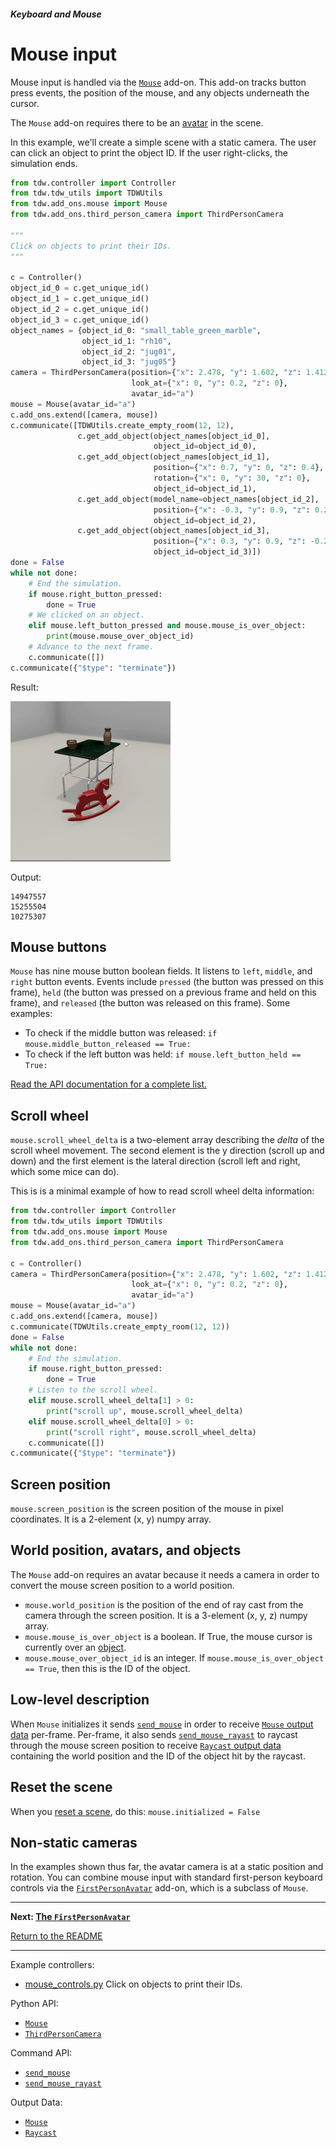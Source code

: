 ##### Keyboard and Mouse

# Mouse input

Mouse input is handled via the [`Mouse`](../../python/add_ons/mouse.md) add-on. This add-on tracks button press events, the position of the mouse, and any objects underneath the cursor.

The `Mouse` add-on requires there to be an [avatar](../core_concepts/avatars.md) in the scene.

In this example, we'll create a simple scene with a static camera. The user can click an object to print the object ID. If the user right-clicks, the simulation ends.

```python
from tdw.controller import Controller
from tdw.tdw_utils import TDWUtils
from tdw.add_ons.mouse import Mouse
from tdw.add_ons.third_person_camera import ThirdPersonCamera

"""
Click on objects to print their IDs.
"""

c = Controller()
object_id_0 = c.get_unique_id()
object_id_1 = c.get_unique_id()
object_id_2 = c.get_unique_id()
object_id_3 = c.get_unique_id()
object_names = {object_id_0: "small_table_green_marble",
                object_id_1: "rh10",
                object_id_2: "jug01",
                object_id_3: "jug05"}
camera = ThirdPersonCamera(position={"x": 2.478, "y": 1.602, "z": 1.412},
                           look_at={"x": 0, "y": 0.2, "z": 0},
                           avatar_id="a")
mouse = Mouse(avatar_id="a")
c.add_ons.extend([camera, mouse])
c.communicate([TDWUtils.create_empty_room(12, 12),
               c.get_add_object(object_names[object_id_0],
                                object_id=object_id_0),
               c.get_add_object(object_names[object_id_1],
                                position={"x": 0.7, "y": 0, "z": 0.4},
                                rotation={"x": 0, "y": 30, "z": 0},
                                object_id=object_id_1),
               c.get_add_object(model_name=object_names[object_id_2],
                                position={"x": -0.3, "y": 0.9, "z": 0.2},
                                object_id=object_id_2),
               c.get_add_object(object_names[object_id_3],
                                position={"x": 0.3, "y": 0.9, "z": -0.2},
                                object_id=object_id_3)])
done = False
while not done:
    # End the simulation.
    if mouse.right_button_pressed:
        done = True
    # We clicked on an object.
    elif mouse.left_button_pressed and mouse.mouse_is_over_object:
        print(mouse.mouse_over_object_id)
    # Advance to the next frame.
    c.communicate([])
c.communicate({"$type": "terminate"})
```

Result:

![](images/mouse.gif)

Output:

```
14947557
15255504
10275307
```

## Mouse buttons

`Mouse` has nine mouse button boolean fields. It listens to `left`, `middle`, and `right` button events. Events include `pressed` (the button was pressed on this frame), `held` (the button was pressed on a previous frame and held on this frame), and `released` (the button was released on this frame). Some examples:

- To check if the middle button was released: `if mouse.middle_button_released == True:`
- To check if the left button was held: `if mouse.left_button_held == True:`

[Read the API documentation for a complete list.](../../python/add_ons/mouse.md)

## Scroll wheel

`mouse.scroll_wheel_delta` is a two-element array describing the *delta* of the scroll wheel movement. The second element is the y direction (scroll up and down) and the first element is the lateral direction (scroll left and right, which some mice can do).

This is is a minimal example of how to read scroll wheel delta information:

```python
from tdw.controller import Controller
from tdw.tdw_utils import TDWUtils
from tdw.add_ons.mouse import Mouse
from tdw.add_ons.third_person_camera import ThirdPersonCamera

c = Controller()
camera = ThirdPersonCamera(position={"x": 2.478, "y": 1.602, "z": 1.412},
                           look_at={"x": 0, "y": 0.2, "z": 0},
                           avatar_id="a")
mouse = Mouse(avatar_id="a")
c.add_ons.extend([camera, mouse])
c.communicate(TDWUtils.create_empty_room(12, 12))
done = False
while not done:
    # End the simulation.
    if mouse.right_button_pressed:
        done = True
    # Listen to the scroll wheel.
    elif mouse.scroll_wheel_delta[1] > 0:
        print("scroll up", mouse.scroll_wheel_delta)
    elif mouse.scroll_wheel_delta[0] > 0:
        print("scroll right", mouse.scroll_wheel_delta)
    c.communicate([])
c.communicate({"$type": "terminate"})
```

## Screen position

`mouse.screen_position` is the screen position of the mouse in pixel coordinates. It is a 2-element (x, y) numpy array.

## World position, avatars, and objects

The `Mouse` add-on requires an avatar because it needs a camera in order to convert the mouse screen position to a world position.

- `mouse.world_position` is the position of the end of ray cast from the camera through the screen position. It is a 3-element (x, y, z) numpy array.
- `mouse.mouse_is_over_object` is a boolean. If True, the mouse cursor is currently over an [object](../core_concepts/object.md).
- `mouse.mouse_over_object_id` is an integer. If `mouse.mouse_is_over_object == True`, then this is the ID of the object.

## Low-level description

When `Mouse` initializes it sends [`send_mouse`](../../api/command_api.md#send_mouse) in order to receive [`Mouse` output data](../../api/output_data.md#Mouse) per-frame. Per-frame, it also sends [`send_mouse_rayast`](../../api/command_api.md#send_mouse_raycast) to raycast through the mouse screen position to receive [`Raycast` output data](../../api/output_data.md#Raycast) containing the world position and the ID of the object hit by the raycast.

## Reset the scene

When you [reset a scene](../scene_setup_high_level/reset_scene.md), do this: `mouse.initialized = False`

## Non-static cameras

In the examples shown thus far, the avatar camera is at a static position and rotation. You can combine mouse input with standard first-person keyboard controls via the [`FirstPersonAvatar`](first_person_avatar.md) add-on, which is a subclass of `Mouse`.

***

**Next: [The `FirstPersonAvatar`](first_person_avatar.md)**

[Return to the README](../../../README.md)

***

Example controllers:

- [mouse_controls.py](https://github.com/threedworld-mit/tdw/blob/master/Python/example_controllers/keyboard_and_mouse/mouse_controls.py) Click on objects to print their IDs.

Python API:

- [`Mouse`](../../python/add_ons/mouse.md)
- [`ThirdPersonCamera`](../../python/add_ons/third_person_camera.md)

Command API:

- [`send_mouse`](../../api/command_api.md#send_mouse)
- [`send_mouse_rayast`](../../api/command_api.md#send_mouse_raycast)

Output Data:

- [`Mouse`](../../api/output_data.md#Mouse)
- [`Raycast`](../../api/output_data.md#Raycast)